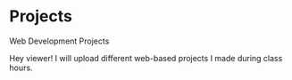 # Projects
Web Development Projects

Hey viewer! I will upload different web-based projects I made during class hours.
